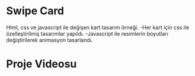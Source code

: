 # Swipe Card
Html, css ve javascript ile değişen kart tasarım örneği.
    -Her kart için css ile özelleştirilmiş tasarımlar yapıldı.
    -Javascript ile resimlerin boyutları değiştirilerek animasyon tasarlandı.

# Proje Videosu
